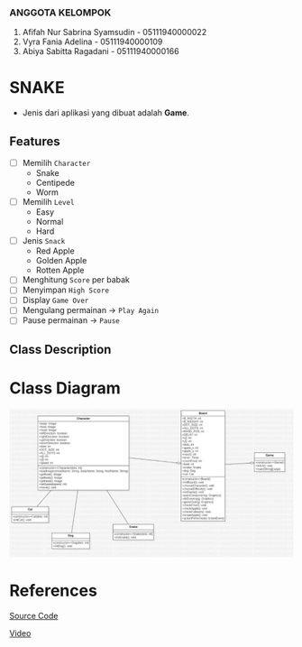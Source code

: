 ### ANGGOTA KELOMPOK
1. Afifah Nur Sabrina Syamsudin - 05111940000022
2. Vyra Fania Adelina - 05111940000109
3. Abiya Sabitta Ragadani - 05111940000166

# SNAKE
- Jenis dari aplikasi yang dibuat adalah **Game**.

## Features
- [ ] Memilih `Character`
  - Snake
  - Centipede
  - Worm
- [ ] Memilih `Level`
  - Easy
  - Normal
  - Hard
- [ ] Jenis `Snack`
  - Red Apple
  - Golden Apple
  - Rotten Apple
- [ ] Menghitung `Score` per babak
- [ ] Menyimpan `High Score`
- [ ] Display `Game Over`
- [ ] Mengulang permainan -> `Play Again`
- [ ] Pause permainan -> `Pause` 

## Class Description

# Class Diagram
![ClassDiagram](https://github.com/abiyasabitta/PBO/blob/main/Final%20Project/Screenshot/ClassDiagram_Snake.jpeg)

# References
[Source Code](http://zetcode.com/javagames/snake/)

[Video](https://www.youtube.com/watch?v=bI6e6qjJ8JQ)

